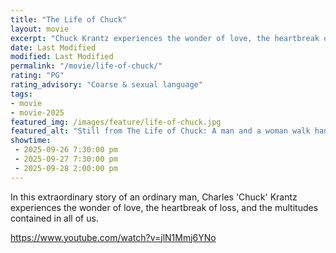 ```yaml
---
title: "The Life of Chuck"
layout: movie
excerpt: "Chuck Krantz experiences the wonder of love, the heartbreak of loss, and more."
date: Last Modified
modified: Last Modified
permalink: "/movie/life-of-chuck/"
rating: "PG"
rating_advisory: "Coarse & sexual language"
tags: 
- movie
- movie-2025
featured_img: /images/feature/life-of-chuck.jpg
featured_alt: "Still from The Life of Chuck: A man and a woman walk hand-in-hand down a street"
showtime: 
 - 2025-09-26 7:30:00 pm
 - 2025-09-27 7:30:00 pm
 - 2025-09-28 2:00:00 pm
---
```


In this extraordinary story of an ordinary man, Charles 'Chuck' Krantz experiences the wonder of love, the heartbreak of loss, and the multitudes contained in all of us.

https://www.youtube.com/watch?v=jlN1Mmj6YNo
